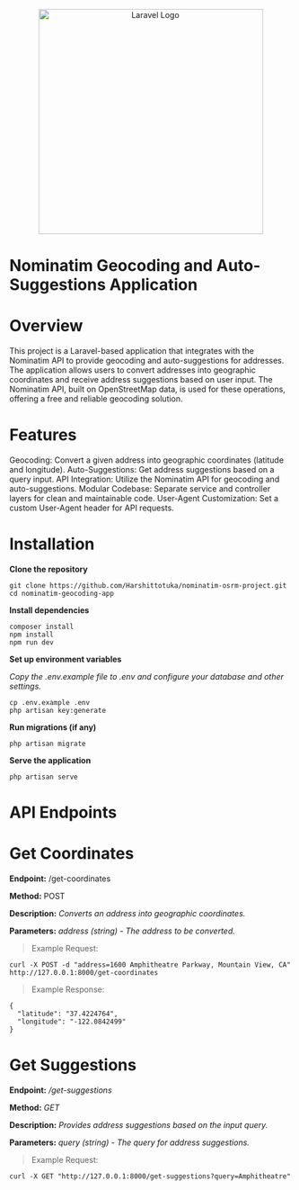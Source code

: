 <p align="center"><a href="https://laravel.com" target="_blank"><img src="https://raw.githubusercontent.com/laravel/art/master/logo-lockup/5%20SVG/2%20CMYK/1%20Full%20Color/laravel-logolockup-cmyk-red.svg" width="400" alt="Laravel Logo"></a></p>


# Nominatim Geocoding and Auto-Suggestions Application

# Overview
This project is a Laravel-based application that integrates with the Nominatim API to provide geocoding and auto-suggestions for addresses. The application allows users to convert addresses into geographic coordinates and receive address suggestions based on user input. The Nominatim API, built on OpenStreetMap data, is used for these operations, offering a free and reliable geocoding solution.

# Features
Geocoding: Convert a given address into geographic coordinates (latitude and longitude).
Auto-Suggestions: Get address suggestions based on a query input.
API Integration: Utilize the Nominatim API for geocoding and auto-suggestions.
Modular Codebase: Separate service and controller layers for clean and maintainable code.
User-Agent Customization: Set a custom User-Agent header for API requests.

# Installation


**Clone the repository**
```
git clone https://github.com/Harshittotuka/nominatim-osrm-project.git
cd nominatim-geocoding-app
```

**Install dependencies**

```
composer install
npm install
npm run dev
```

**Set up environment variables**

*Copy the .env.example file to .env and configure your database and other settings.*

```
cp .env.example .env
php artisan key:generate
```

**Run migrations (if any)**

```
php artisan migrate
```

**Serve the application**

```
php artisan serve
```

# API Endpoints

# Get Coordinates

**Endpoint:** /get-coordinates

**Method:** POST

**Description:** _Converts an address into geographic coordinates._

**Parameters:** _address (string) - The address to be converted._

> Example Request:

```
curl -X POST -d "address=1600 Amphitheatre Parkway, Mountain View, CA" http://127.0.0.1:8000/get-coordinates
```
> Example Response:
```
{
  "latitude": "37.4224764",
  "longitude": "-122.0842499"
}
```

# Get Suggestions

**Endpoint:** _/get-suggestions_

**Method:** _GET_

**Description:** _Provides address suggestions based on the input query._

**Parameters:** _query (string) - The query for address suggestions._

>Example Request:

```
curl -X GET "http://127.0.0.1:8000/get-suggestions?query=Amphitheatre"
```


